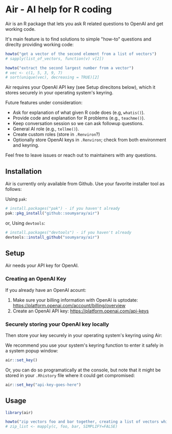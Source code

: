 # Air - AI help for R coding

Air is an R package that lets you ask R related questions to OpenAI and get working code.

It's main feature is to find solutions to simple "how-to" questions and direclty providing working code:

```R
howto("get a vector of the second element from a list of vectors")
# sapply(list_of_vectors, function(v) v[2])

howto("extract the second largest number from a vector")
# vec <- c(1, 5, 3, 9, 7)
# sort(unique(vec), decreasing = TRUE)[2]
```

Air requires your OpenAI API key (see Setup direcitons below), which it stores securely in your operating system's keyring.

Future features under consideration:

- Ask for explanation of what given R code does (e.g, `whatis()`).
- Provide code and explanation for R problems (e.g., `teachme()`).
- Keep conversation session so we can ask followup questions.
- General AI role (e.g., `tellme()`).
- Create custom roles (store in `.Renviron`?)
- Optionally store OpenAI keys in `.Renviron`; check from both environment and keyring.

Feel free to leave issues or reach out to maintainers with any questions.

## Installation

Air is currently only available from Github. Use your favorite installer tool as follows:

Using `pak`:

```R
# install.packages("pak") - if you haven't already
pak::pkg_install("github::soumyaray/air")
```

or, Using `devtools`:

```R
# install.packages("devtools") - if you haven't already
devtools::install_github("soumyaray/air")
```

## Setup

Air needs your API key for OpenAI.

### Creating an OpenAI Key

If you already have an OpenAI acount:

1. Make sure your billing information with OpenAI is uptodate:
   <https://platform.openai.com/account/billing/overview>
2. Create an OpenAI API key:
   <https://platform.openai.com/api-keys>

### Securely storing your OpenAI key locally

Then store your key securely in your operating system's keyring using Air:

We recommend you use your system's keyring function to enter it safely in a system popup window:

```R
air::set_key()
```

Or, you can do so programatically at the console, but note that it might be stored in your `.Rhistory` file where it could get compromised:

```R
air::set_key("api-key-goes-here")
```

## Usage

```R
library(air)

howto("zip vectors foo and bar together, creating a list of vectors which are pairs of elements from the original two vectors")
# zip_list <- mapply(c, foo, bar, SIMPLIFY=FALSE)
```
